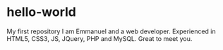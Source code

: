 # hello-world
My first repository
I am Emmanuel and a web developer. Experienced in HTML5, CSS3, JS, JQuery, PHP and MySQL. Great to meet you.

